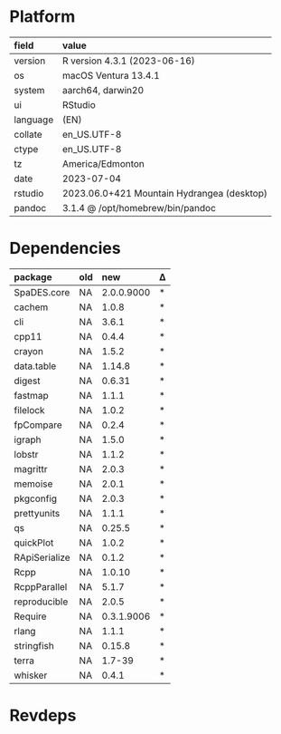 # Platform

|field    |value                                      |
|:--------|:------------------------------------------|
|version  |R version 4.3.1 (2023-06-16)               |
|os       |macOS Ventura 13.4.1                       |
|system   |aarch64, darwin20                          |
|ui       |RStudio                                    |
|language |(EN)                                       |
|collate  |en_US.UTF-8                                |
|ctype    |en_US.UTF-8                                |
|tz       |America/Edmonton                           |
|date     |2023-07-04                                 |
|rstudio  |2023.06.0+421 Mountain Hydrangea (desktop) |
|pandoc   |3.1.4 @ /opt/homebrew/bin/pandoc           |

# Dependencies

|package       |old |new        |Δ  |
|:-------------|:---|:----------|:--|
|SpaDES.core   |NA  |2.0.0.9000 |*  |
|cachem        |NA  |1.0.8      |*  |
|cli           |NA  |3.6.1      |*  |
|cpp11         |NA  |0.4.4      |*  |
|crayon        |NA  |1.5.2      |*  |
|data.table    |NA  |1.14.8     |*  |
|digest        |NA  |0.6.31     |*  |
|fastmap       |NA  |1.1.1      |*  |
|filelock      |NA  |1.0.2      |*  |
|fpCompare     |NA  |0.2.4      |*  |
|igraph        |NA  |1.5.0      |*  |
|lobstr        |NA  |1.1.2      |*  |
|magrittr      |NA  |2.0.3      |*  |
|memoise       |NA  |2.0.1      |*  |
|pkgconfig     |NA  |2.0.3      |*  |
|prettyunits   |NA  |1.1.1      |*  |
|qs            |NA  |0.25.5     |*  |
|quickPlot     |NA  |1.0.2      |*  |
|RApiSerialize |NA  |0.1.2      |*  |
|Rcpp          |NA  |1.0.10     |*  |
|RcppParallel  |NA  |5.1.7      |*  |
|reproducible  |NA  |2.0.5      |*  |
|Require       |NA  |0.3.1.9006 |*  |
|rlang         |NA  |1.1.1      |*  |
|stringfish    |NA  |0.15.8     |*  |
|terra         |NA  |1.7-39     |*  |
|whisker       |NA  |0.4.1      |*  |

# Revdeps

